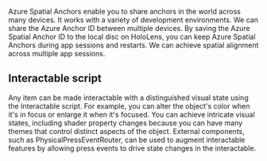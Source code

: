Azure Spatial Anchors enable you to share anchors in the world across many devices. It works with a variety of development environments. We can share the Azure Anchor ID between multiple devices. By saving the Azure Spatial Anchor ID to the local disc on HoloLens, you can keep Azure Spatial Anchors during app sessions and restarts. We can achieve spatial alignment across multiple app sessions.

## Interactable script

Any item can be made interactable with a distinguished visual state using the Interactable script. For example, you can alter the object's color when it's in focus or enlarge it when it's focused. You can achieve intricate visual states, including shader property changes because you can have many themes that control distinct aspects of the object. External components, such as PhysicalPressEventRouter, can be used to augment interactable features by allowing press events to drive state changes in the interactable.
